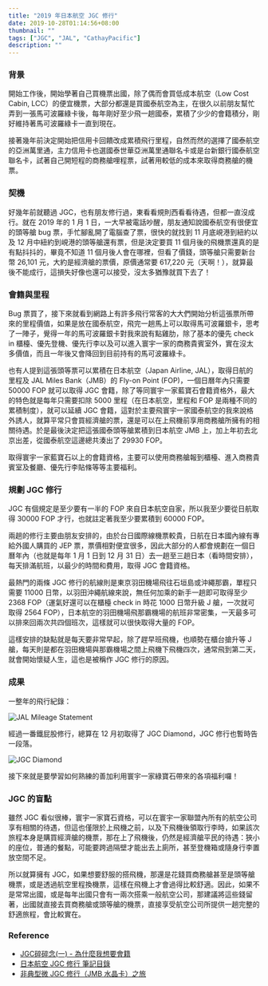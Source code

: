 ```yaml
---
title: "2019 年日本航空 JGC 修行"
date: 2019-10-28T01:14:56+08:00
thumbnail: ""
tags: ["JGC", "JAL", "CathayPacific"]
description: ""
---
```


### 背景

開始工作後，開始學著自己買機票出國，除了偶而會買低成本航空（Low Cost Cabin, LCC）的便宜機票，大部分都還是買國泰航空為主，在很久以前朋友幫忙弄到一張馬可波羅綠卡後，每年剛好至少飛一趟國泰，累積了少少的會籍積分，剛好維持著馬可波羅綠卡一直到現在。

接著幾年前決定開始把信用卡回饋改成累積飛行里程，自然而然的選擇了國泰航空的亞洲萬里通，主力信用卡也選國泰世華亞洲萬里通聯名卡或是台新銀行國泰航空聯名卡，試著自己開短程的商務艙哩程票，試著用較低的成本來取得商務艙的機票。

### 契機

好幾年前就聽過 JGC，也有朋友修行過，東看看規則西看看待遇，但都一直沒成行。就在 2019 年的 1 月 1 日，一大早被電話吵醒，朋友通知說國泰航空有很便宜的頭等艙 bug 票，手忙腳亂開了電腦查了票，很快的就找到 11 月底峴港到紐約以及 12 月中紐約到峴港的頭等艙還有票，但是決定要買 11 個月後的飛機票還真的是有點抖抖的，畢竟不知道 11 個月後人會在哪裡，但看了價錢，頭等艙只需要新台幣 26,101 元，大約是經濟艙的票價，原價通常要 617,220 元（天啊！），就算最後不能成行，這損失好像也還可以接受，沒太多猶豫就買下去了！

### 會籍與里程

Bug 票買了，接下來就看到網路上有許多飛行常客的大大們開始分析這張票所帶來的里程價值，如果是放在國泰航空，飛完一趟馬上可以取得馬可波羅銀卡，思考了一陣子，覺得一年的馬可波羅銀卡對我來說有點雞肋，除了基本的優先 check in 櫃檯、優先登機、優先行李以及可以進入寰宇一家的商務貴賓室外，實在沒太多價值，而且一年後又會降回到目前持有的馬可波羅綠卡。

也有人提到這張頭等票可以累積在日本航空（Japan Airline, JAL），取得日航的里程及 JAL Miles Bank（JMB）的 Fly-on Point (FOP)，一個日曆年內只需要 50000 FOP 就可以取得 JGC 會籍，除了等同寰宇一家藍寶石會籍資格外，最大的特色就是每年只需要扣除 5000 里程（在日本航空，里程和 FOP 是兩種不同的累積制度），就可以延續 JGC 會籍，這對於主要飛寰宇一家國泰航空的我來說格外誘人，就算平常只會買經濟艙的票，還是可以在上飛機前享用商務艙所擁有的相關待遇。於是最後決定把這張國泰頭等艙累積到日本航空 JMB 上，加上年初去北京出差，從國泰航空這邊總共湊出了 29930 FOP。

取得寰宇一家藍寶石以上的會籍資格，主要可以使用商務艙報到櫃檯、進入商務貴賓室及餐廳、優先行李貼條等等主要福利。

### 規劃 JGC 修行

JGC 有個規定是至少要有一半的 FOP 來自日本航空自家，所以我至少要從日航取得 30000 FOP 才行，也就註定著我至少要累積到 60000 FOP。

兩趟的修行主要由朋友安排的，由於台日國際線機票較貴，日航在日本國內線有專給外國人購買的 JEP 票，票價相對便宜很多，因此大部分的人都會規劃在一個日曆年內（也就是每年 1 月 1 日到 12 月 31 日）去一趟至三趟日本（看時間安排），每天排滿航班，以最少的時間和費用，取得 JGC 會籍資格。

最熱門的兩條 JGC 修行的航線則是東京羽田機場飛往石垣島或沖繩那霸，單程只需要 11000 日幣，以羽田沖繩航線來說，無任何加乘的新手一趟即可取得至少 2368 FOP（運氣好還可以在櫃檯 check in 時花 1000 日幣升級 J 艙，一次就可取得 2564 FOP），日本航空的羽田機場飛那霸機場的航班非常密集，一天最多可以排來回兩次共四個班次，這樣就可以很快取得大量的 FOP。

這樣安排的缺點就是每天要非常早起，除了趕早班飛機，也順勢在櫃台搶升等 J 艙，每天則是都在羽田機場與那霸機場之間上飛機下飛機四次，通常飛到第二天，就會開始懷疑人生，這也是被稱作 JGC 修行的原因。

### 成果

一整年的飛行紀錄：

![JAL Mileage Statement](/images/2019-JAL-Mileage-Statement.png)

經過一番鐵屁股修行，總算在 12 月初取得了 JGC Diamond，JGC 修行也暫時告一段落。

![JGC Diamond](/images/2019-JGC-Diamond.png)

接下來就是要學習如何熟練的善加利用寰宇一家綠寶石帶來的各項福利囉！

### JGC 的盲點

雖然 JGC 看似很棒，寰宇一家寶石資格，可以在寰宇一家聯盟內所有的航空公司享有相關的待遇，但這也僅限於上飛機之前，以及下飛機後領取行李時，如果該次旅程本身是購買經濟艙的機票，那在上了飛機後，仍然是經濟艙平民的待遇：狹小的座位，普通的餐點，可能要跨過隔壁才能出去上廁所，甚至登機箱或隨身行李置放空間不足。

所以就算擁有 JGC，如果想要舒服的搭飛機，那還是花錢買商務艙甚至是頭等艙機票，或是透過航空里程換機票，這樣在飛機上才會過得比較舒適。因此，如果不是常常出國，或是每年出國只會有一兩次搭乘一般航空公司，那建議將這些錢留著，出國就直接去買商務艙或頭等艙的機票，直接享受航空公司所提供一趟完整的舒適旅程，會比較實在。

### Reference

* [JGC碎碎念(一) - 為什麼我想要會籍](https://medium.com/亨利的科技美食旅遊/jgc碎碎念-一-為什麼我想要會籍-814309e4439a)
* [日本航空 JGC 修行 筆記目錄](https://www.wenamour.com/jal-jmb-jgc-jgp/)
* [非典型微 JGC 修行（JMB 水晶卡）之旅](https://medium.com/hulis-blog/jgc-and-jal-ctystal-862f2bb4af8b)
